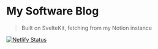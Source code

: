 # My Software Blog

> Built on SvelteKit, fetching from my Notion instance

[![Netlify Status](https://api.netlify.com/api/v1/badges/5ca74cee-54aa-427f-99cb-cbb0491492b4/deploy-status)](https://app.netlify.com/sites/sinclair-software-blog/deploys)

